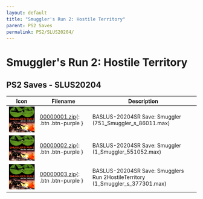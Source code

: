 ```yaml
---
layout: default
title: "Smuggler's Run 2: Hostile Territory"
parent: PS2 Saves
permalink: PS2/SLUS20204/
---
```

# Smuggler's Run 2: Hostile Territory

## PS2 Saves - SLUS20204

| Icon | Filename | Description |
|------|----------|-------------|
| ![Smuggler's Run 2: Hostile Territory](icon0.png) | [00000001.zip](00000001.zip){: .btn .btn-purple } | BASLUS-20204SR Save: Smuggler (751_Smuggler_s_86011.max) |
| ![Smuggler's Run 2: Hostile Territory](icon0.png) | [00000002.zip](00000002.zip){: .btn .btn-purple } | BASLUS-20204SR Save: Smuggler (1_Smuggler_551052.max) |
| ![Smuggler's Run 2: Hostile Territory](icon0.png) | [00000003.zip](00000003.zip){: .btn .btn-purple } | BASLUS-20204SR Save: Smugglers Run 2HostileTerritory (1_Smuggler_s_377301.max) |
